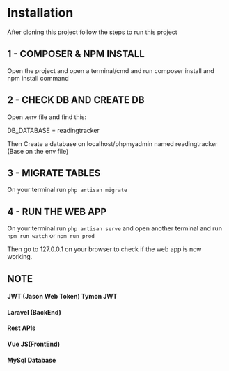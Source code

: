 # Installation
After cloning this project follow the steps to run this project

## 1 - COMPOSER & NPM INSTALL 
Open the project and open a terminal/cmd and run composer install and npm install command

## 2 - CHECK DB AND CREATE DB
Open .env file and find this:

DB_DATABASE = readingtracker

Then Create a database on localhost/phpmyadmin named readingtracker (Base on the env file)

## 3 - MIGRATE TABLES
On your terminal run `php artisan migrate`

## 4 - RUN THE WEB APP
On your terminal run `php artisan serve` and open another terminal and run `npm run watch` or `npm run prod`

Then go to 127.0.0.1 on your browser to check if the web app is now working.


## NOTE
#### JWT (Jason Web Token) Tymon JWT
#### Laravel (BackEnd)
#### Rest APIs
#### Vue JS(FrontEnd)
#### MySql Database




